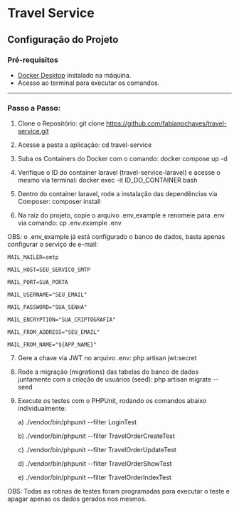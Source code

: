 # Travel Service

## Configuração do Projeto

### Pré-requisitos
- [Docker Desktop](https://www.docker.com/products/docker-desktop) instalado na máquina.
- Acesso ao terminal para executar os comandos.

---

### Passo a Passo:

1) Clone o Repositório: git clone https://github.com/fabianochaves/travel-service.git

2) Acesse a pasta a aplicação: cd travel-service

3) Suba os Containers do Docker com o comando: docker compose up -d

4) Verifique o ID do container laravel (travel-service-laravel) e acesse o mesmo via terminal: docker exec -it ID_DO_CONTAINER bash

5) Dentro do container laravel, rode a instalação das dependências via Composer: composer install

6) Na raiz do projeto, copie o arquivo .env_example e renomeie para .env via comando: cp .env.example .env

OBS: o .env_example já está configurado o banco de dados, basta apenas configurar o serviço de e-mail:

    MAIL_MAILER=smtp

    MAIL_HOST=SEU_SERVICO_SMTP

    MAIL_PORT=SUA_PORTA

    MAIL_USERNAME="SEU_EMAIL"

    MAIL_PASSWORD="SUA_SENHA"

    MAIL_ENCRYPTION="SUA_CRIPTOGRAFIA"

    MAIL_FROM_ADDRESS="SEU_EMAIL"

    MAIL_FROM_NAME="${APP_NAME}"

7) Gere a chave via JWT no arquivo .env: php artisan jwt:secret

8) Rode a migração (migrations) das tabelas do banco de dados juntamente com a criação de usuários (seed): php artisan migrate --seed

9) Execute os testes com o PHPUnit, rodando os comandos abaixo individualmente:

	a) ./vendor/bin/phpunit --filter LoginTest

	b) ./vendor/bin/phpunit --filter TravelOrderCreateTest

	c) ./vendor/bin/phpunit --filter TravelOrderUpdateTest

	d) ./vendor/bin/phpunit --filter TravelOrderShowTest

	e) ./vendor/bin/phpunit --filter TravelOrderIndexTest

OBS: Todas as rotinas de testes foram programadas para executar o teste e apagar apenas os dados gerados nos mesmos.